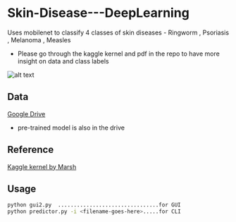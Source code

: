# Skin-Disease---DeepLearning
Uses mobilenet to classify 4 classes of skin diseases - Ringworm , Psoriasis , Melanoma , Measles
+ Please go through the kaggle kernel and pdf in the repo to have more insight on data and class labels

![alt text](https://https://github.com/arjunachuravi/Skin-Disease---DeepLearning/blob/master/screenshot.jpg?raw=true)


## Data
[Google Drive](https://drive.google.com/drive/folders/1d0VFRmCyagA88sukt77UckpqJ0IM2ULP?usp=sharing)
+ pre-trained model is also in the drive 

## Reference
[Kaggle kernel by Marsh](https://www.kaggle.com/vbookshelf/skin-lesion-analyzer-tensorflow-js-web-app)

## Usage
```bash
python gui2.py  ................................for GUI
python predictor.py -i <filename-goes-here>.....for CLI
```
